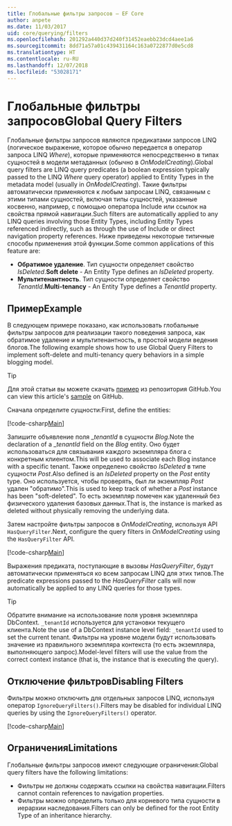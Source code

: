 ```yaml
---
title: Глобальные фильтры запросов — EF Core
author: anpete
ms.date: 11/03/2017
uid: core/querying/filters
ms.openlocfilehash: 201292a440d37d240f31452eaebb23dcd4aee1a6
ms.sourcegitcommit: 8dd71a57a01c439431164c163a0722877d0e5cd8
ms.translationtype: HT
ms.contentlocale: ru-RU
ms.lasthandoff: 12/07/2018
ms.locfileid: "53028171"
---
```

# <a name="global-query-filters"></a><span data-ttu-id="b9578-102">Глобальные фильтры запросов</span><span class="sxs-lookup"><span data-stu-id="b9578-102">Global Query Filters</span></span>

<span data-ttu-id="b9578-103">Глобальные фильтры запросов являются предикатами запросов LINQ (логическое выражение, которое обычно передается в оператор запроса LINQ *Where*), которые применяются непосредственно в типах сущностей в модели метаданных (обычно в *OnModelCreating*).</span><span class="sxs-lookup"><span data-stu-id="b9578-103">Global query filters are LINQ query predicates (a boolean expression typically passed to the LINQ *Where* query operator) applied to Entity Types in the metadata model (usually in *OnModelCreating*).</span></span> <span data-ttu-id="b9578-104">Такие фильтры автоматически применяются к любым запросам LINQ, связанным с этими типами сущностей, включая типы сущностей, указанные косвенно, например, с помощью оператора Include или ссылок на свойства прямой навигации.</span><span class="sxs-lookup"><span data-stu-id="b9578-104">Such filters are automatically applied to any LINQ queries involving those Entity Types, including Entity Types referenced indirectly, such as through the use of Include or direct navigation property references.</span></span> <span data-ttu-id="b9578-105">Ниже приведены некоторые типичные способы применения этой функции.</span><span class="sxs-lookup"><span data-stu-id="b9578-105">Some common applications of this feature are:</span></span>

* <span data-ttu-id="b9578-106">**Обратимое удаление**. Тип сущности определяет свойство *IsDeleted*.</span><span class="sxs-lookup"><span data-stu-id="b9578-106">**Soft delete** - An Entity Type defines an *IsDeleted* property.</span></span>
* <span data-ttu-id="b9578-107">**Мультитенантность**. Тип сущности определяет свойство *TenantId*.</span><span class="sxs-lookup"><span data-stu-id="b9578-107">**Multi-tenancy** - An Entity Type defines a *TenantId* property.</span></span>

## <a name="example"></a><span data-ttu-id="b9578-108">Пример</span><span class="sxs-lookup"><span data-stu-id="b9578-108">Example</span></span>

<span data-ttu-id="b9578-109">В следующем примере показано, как использовать глобальные фильтры запросов для реализации такого поведения запроса, как обратимое удаление и мультитенантность, в простой модели ведения блогов.</span><span class="sxs-lookup"><span data-stu-id="b9578-109">The following example shows how to use Global Query Filters to implement soft-delete and multi-tenancy query behaviors in a simple blogging model.</span></span>

> [!TIP]
> <span data-ttu-id="b9578-110">Для этой статьи вы можете скачать [пример](https://github.com/aspnet/EntityFramework.Docs/tree/master/samples/core/QueryFilters) из репозитория GitHub.</span><span class="sxs-lookup"><span data-stu-id="b9578-110">You can view this article's [sample](https://github.com/aspnet/EntityFramework.Docs/tree/master/samples/core/QueryFilters) on GitHub.</span></span>

<span data-ttu-id="b9578-111">Сначала определите сущности:</span><span class="sxs-lookup"><span data-stu-id="b9578-111">First, define the entities:</span></span>

[!code-csharp[Main](../../../samples/core/QueryFilters/Program.cs#Entities)]

<span data-ttu-id="b9578-112">Запишите объявление поля __tenantId_ в сущности _Blog_.</span><span class="sxs-lookup"><span data-stu-id="b9578-112">Note the declaration of a __tenantId_ field on the _Blog_ entity.</span></span> <span data-ttu-id="b9578-113">Оно будет использоваться для связывания каждого экземпляра блога с конкретным клиентом.</span><span class="sxs-lookup"><span data-stu-id="b9578-113">This will be used to associate each Blog instance with a specific tenant.</span></span> <span data-ttu-id="b9578-114">Также определено свойство _IsDeleted_ в типе сущности _Post_.</span><span class="sxs-lookup"><span data-stu-id="b9578-114">Also defined is an _IsDeleted_ property on the _Post_ entity type.</span></span> <span data-ttu-id="b9578-115">Оно используется, чтобы проверять, был ли экземпляр _Post_ удален "обратимо".</span><span class="sxs-lookup"><span data-stu-id="b9578-115">This is used to keep track of whether a _Post_ instance has been "soft-deleted".</span></span> <span data-ttu-id="b9578-116">То есть экземпляр помечен как удаленный без физического удаления базовых данных.</span><span class="sxs-lookup"><span data-stu-id="b9578-116">That is, the instance is marked as deleted without physically removing the underlying data.</span></span>

<span data-ttu-id="b9578-117">Затем настройте фильтры запросов в _OnModelCreating_, используя API ```HasQueryFilter```.</span><span class="sxs-lookup"><span data-stu-id="b9578-117">Next, configure the query filters in _OnModelCreating_ using the ```HasQueryFilter``` API.</span></span>

[!code-csharp[Main](../../../samples/core/QueryFilters/Program.cs#Configuration)]

<span data-ttu-id="b9578-118">Выражения предиката, поступающие в вызовы _HasQueryFilter_, будут автоматически применяться ко всем запросам LINQ для этих типов.</span><span class="sxs-lookup"><span data-stu-id="b9578-118">The predicate expressions passed to the _HasQueryFilter_ calls will now automatically be applied to any LINQ queries for those types.</span></span>

> [!TIP]
> <span data-ttu-id="b9578-119">Обратите внимание на использование поля уровня экземпляра DbContext. ```_tenantId``` используется для установки текущего клиента.</span><span class="sxs-lookup"><span data-stu-id="b9578-119">Note the use of a DbContext instance level field: ```_tenantId``` used to set the current tenant.</span></span> <span data-ttu-id="b9578-120">Фильтры на уровне модели будут использовать значение из правильного экземпляра контекста (то есть экземпляра, выполняющего запрос).</span><span class="sxs-lookup"><span data-stu-id="b9578-120">Model-level filters will use the value from the correct context instance (that is, the instance that is executing the query).</span></span>

## <a name="disabling-filters"></a><span data-ttu-id="b9578-121">Отключение фильтров</span><span class="sxs-lookup"><span data-stu-id="b9578-121">Disabling Filters</span></span>

<span data-ttu-id="b9578-122">Фильтры можно отключить для отдельных запросов LINQ, используя оператор ```IgnoreQueryFilters()```.</span><span class="sxs-lookup"><span data-stu-id="b9578-122">Filters may be disabled for individual LINQ queries by using the ```IgnoreQueryFilters()``` operator.</span></span>

[!code-csharp[Main](../../../samples/core/QueryFilters/Program.cs#IgnoreFilters)]

## <a name="limitations"></a><span data-ttu-id="b9578-123">Ограничения</span><span class="sxs-lookup"><span data-stu-id="b9578-123">Limitations</span></span>

<span data-ttu-id="b9578-124">Глобальные фильтры запросов имеют следующие ограничения:</span><span class="sxs-lookup"><span data-stu-id="b9578-124">Global query filters have the following limitations:</span></span>

* <span data-ttu-id="b9578-125">Фильтры не должны содержать ссылки на свойства навигации.</span><span class="sxs-lookup"><span data-stu-id="b9578-125">Filters cannot contain references to navigation properties.</span></span>
* <span data-ttu-id="b9578-126">Фильтры можно определить только для корневого типа сущности в иерархии наследования.</span><span class="sxs-lookup"><span data-stu-id="b9578-126">Filters can only be defined for the root Entity Type of an inheritance hierarchy.</span></span>
